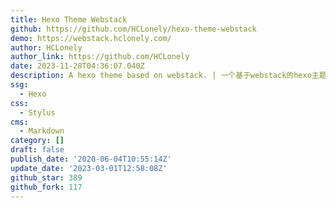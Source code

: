 ```yaml
---
title: Hexo Theme Webstack
github: https://github.com/HCLonely/hexo-theme-webstack
demo: https://webstack.hclonely.com/
author: HCLonely
author_link: https://github.com/HCLonely
date: 2023-11-28T04:36:07.040Z
description: A hexo theme based on webstack. | 一个基于webstack的hexo主题。
ssg:
  - Hexo
css:
  - Stylus
cms:
  - Markdown
category: []
draft: false
publish_date: '2020-06-04T10:55:14Z'
update_date: '2023-03-01T12:58:08Z'
github_star: 389
github_fork: 117
---
```

